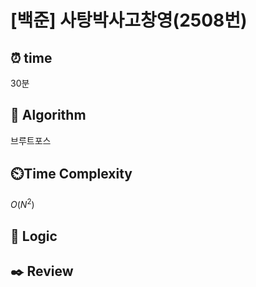 # [백준]  사탕박사고창영(2508번)

## ⏰  **time**

30분

## :pushpin: **Algorithm**

브루트포스

## ⏲️**Time Complexity**

$O(N^2)$

## :round_pushpin: **Logic**

## :black_nib: **Review**

```

```
